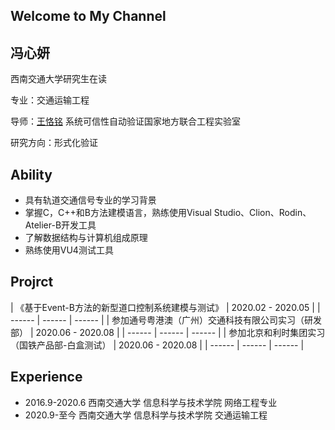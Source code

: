 ## Welcome to My Channel
## 冯心妍

西南交通大学研究生在读

专业：交通运输工程

导师：[王恪铭](https://faculty.swjtu.edu.cn/KeMing_Wang/zh_CN/index.htm)  系统可信性自动验证国家地方联合工程实验室

研究方向：形式化验证



## Ability
* 具有轨道交通信号专业的学习背景
* 掌握C，C++和B方法建模语言，熟练使用Visual Studio、Clion、Rodin、Atelier-B开发工具
* 了解数据结构与计算机组成原理
* 熟练使用VU4测试工具


## Projrct
| 《基于Event-B方法的新型道口控制系统建模与测试》 |  2020.02 - 2020.05  |
| ------ | ------ | ------ |
| 参加通号粤港澳（广州）交通科技有限公司实习（研发部） | 2020.06 - 2020.08 |
| ------ | ------ | ------ |
| 参加北京和利时集团实习（国铁产品部-白盒测试） | 2020.06 - 2020.08 |
| ------ | ------ | ------ |



## Experience

* 2016.9-2020.6  西南交通大学 信息科学与技术学院 网络工程专业
* 2020.9-至今     西南交通大学 信息科学与技术学院 交通运输工程



```markdown

```


